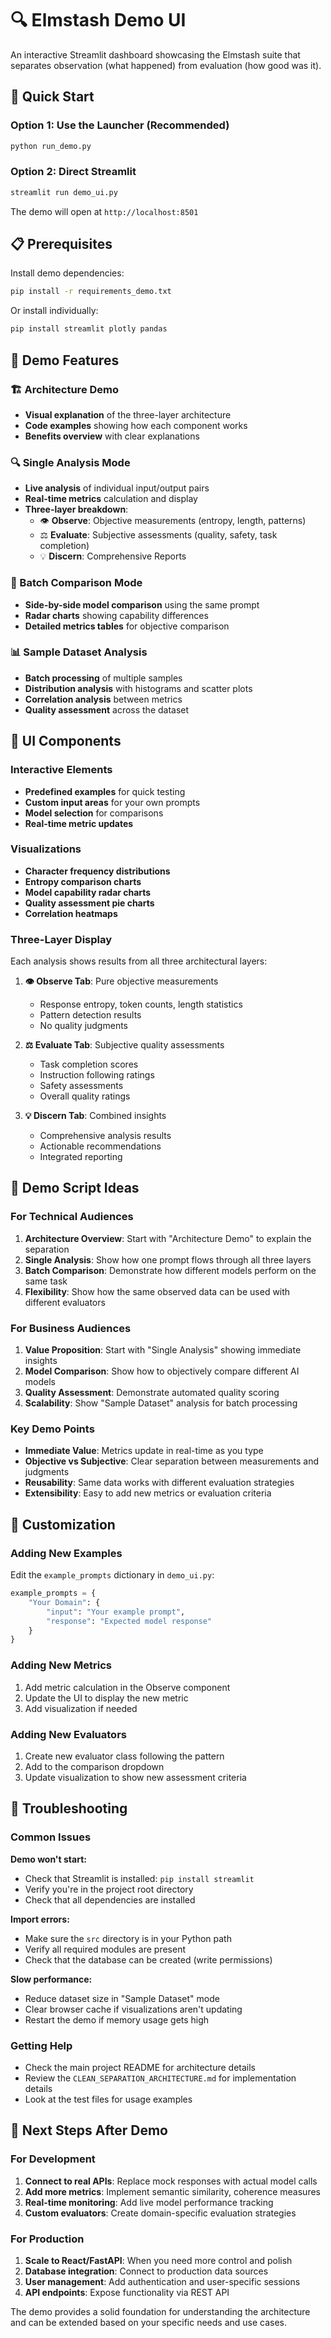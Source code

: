 # 🔍 Elmstash Demo UI

An interactive Streamlit dashboard showcasing the Elmstash suite that separates observation (what happened) from evaluation (how good was it).

## 🚀 Quick Start

### Option 1: Use the Launcher (Recommended)
```bash
python run_demo.py
```

### Option 2: Direct Streamlit
```bash
streamlit run demo_ui.py
```

The demo will open at `http://localhost:8501`

## 📋 Prerequisites

Install demo dependencies:
```bash
pip install -r requirements_demo.txt
```

Or install individually:
```bash
pip install streamlit plotly pandas
```

## 🎯 Demo Features

### 🏗️ Architecture Demo
- **Visual explanation** of the three-layer architecture
- **Code examples** showing how each component works
- **Benefits overview** with clear explanations

### 🔍 Single Analysis Mode
- **Live analysis** of individual input/output pairs
- **Real-time metrics** calculation and display
- **Three-layer breakdown**:
  - 👁️ **Observe**: Objective measurements (entropy, length, patterns)
  - ⚖️ **Evaluate**: Subjective assessments (quality, safety, task completion)
  - 💡 **Discern**: Comprehensive Reports

### 🔄 Batch Comparison Mode
- **Side-by-side model comparison** using the same prompt
- **Radar charts** showing capability differences
- **Detailed metrics tables** for objective comparison

### 📊 Sample Dataset Analysis
- **Batch processing** of multiple samples
- **Distribution analysis** with histograms and scatter plots
- **Correlation analysis** between metrics
- **Quality assessment** across the dataset

## 🎨 UI Components

### Interactive Elements
- **Predefined examples** for quick testing
- **Custom input areas** for your own prompts
- **Model selection** for comparisons
- **Real-time metric updates**

### Visualizations
- **Character frequency distributions**
- **Entropy comparison charts**
- **Model capability radar charts**
- **Quality assessment pie charts**
- **Correlation heatmaps**

### Three-Layer Display
Each analysis shows results from all three architectural layers:

1. **👁️ Observe Tab**: Pure objective measurements
   - Response entropy, token counts, length statistics
   - Pattern detection results
   - No quality judgments

2. **⚖️ Evaluate Tab**: Subjective quality assessments
   - Task completion scores
   - Instruction following ratings
   - Safety assessments
   - Overall quality ratings

3. **💡 Discern Tab**: Combined insights
   - Comprehensive analysis results
   - Actionable recommendations
   - Integrated reporting

## 💭 Demo Script Ideas

### For Technical Audiences
1. **Architecture Overview**: Start with "Architecture Demo" to explain the separation
2. **Single Analysis**: Show how one prompt flows through all three layers
3. **Batch Comparison**: Demonstrate how different models perform on the same task
4. **Flexibility**: Show how the same observed data can be used with different evaluators

### For Business Audiences
1. **Value Proposition**: Start with "Single Analysis" showing immediate insights
2. **Model Comparison**: Show how to objectively compare different AI models
3. **Quality Assessment**: Demonstrate automated quality scoring
4. **Scalability**: Show "Sample Dataset" analysis for batch processing

### Key Demo Points
- **Immediate Value**: Metrics update in real-time as you type
- **Objective vs Subjective**: Clear separation between measurements and judgments
- **Reusability**: Same data works with different evaluation strategies
- **Extensibility**: Easy to add new metrics or evaluation criteria

## 🔧 Customization

### Adding New Examples
Edit the `example_prompts` dictionary in `demo_ui.py`:
```python
example_prompts = {
    "Your Domain": {
        "input": "Your example prompt",
        "response": "Expected model response"
    }
}
```

### Adding New Metrics
1. Add metric calculation in the Observe component
2. Update the UI to display the new metric
3. Add visualization if needed

### Adding New Evaluators
1. Create new evaluator class following the pattern
2. Add to the comparison dropdown
3. Update visualization to show new assessment criteria

## 🐛 Troubleshooting

### Common Issues

**Demo won't start:**
- Check that Streamlit is installed: `pip install streamlit`
- Verify you're in the project root directory
- Check that all dependencies are installed

**Import errors:**
- Make sure the `src` directory is in your Python path
- Verify all required modules are present
- Check that the database can be created (write permissions)

**Slow performance:**
- Reduce dataset size in "Sample Dataset" mode
- Clear browser cache if visualizations aren't updating
- Restart the demo if memory usage gets high

### Getting Help
- Check the main project README for architecture details
- Review the `CLEAN_SEPARATION_ARCHITECTURE.md` for implementation details
- Look at the test files for usage examples

## 🎯 Next Steps After Demo

### For Development
1. **Connect to real APIs**: Replace mock responses with actual model calls
2. **Add more metrics**: Implement semantic similarity, coherence measures
3. **Real-time monitoring**: Add live model performance tracking
4. **Custom evaluators**: Create domain-specific evaluation strategies

### For Production
1. **Scale to React/FastAPI**: When you need more control and polish
2. **Database integration**: Connect to production data sources
3. **User management**: Add authentication and user-specific sessions
4. **API endpoints**: Expose functionality via REST API

The demo provides a solid foundation for understanding the architecture and can be extended based on your specific needs and use cases.